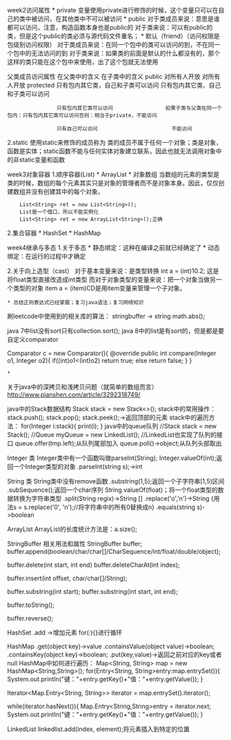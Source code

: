 week2访问属性
	* private
变量使用private进行修饰的时候，这个变量只可以在自己的类中被访问，在其他类中不可以被访问
	* public
对于类成员来说：意思是谁都可以访问，注意，构造函数本身也是public的
对于类来说：可以有public的类，但是这个public的类必须与源代码文件重名；
	* 默认（friend）（访问权限是包级别访问权限）
对于类成员来说：在同一个包中的类可以访问的到，不在同一个包中的无法访问的到
对于类来说：如果类的前面是默认的什么都没有的，那个这样的类只能在这个包中来使用，出了这个包就无法使用





父类成员访问属性		在父类中的含义	在子类中的含义
public				对所有人开放		对所有人开放
protected			只有包内其它类，自己和子类可以访问		只有包内其它类、自己和子类可以访问

					只有包内其它类可以访问					如果子类与父类在同一个包内：只有包内其它类可以访问否则：相当于private，不能访问

					只有自己可以访问						不能访问 


2.static
    使用static来修饰的成员称为 类的成员不属于任何一个对象；类是对象，函数是实体；static函数不能与任何实体对象建立联系，因此也就无法调用对象中的非static变量和函数

week3对象容器
1.顺序容器(List)
	* 
ArrayList
	* 
对象数组
当数组的元素的类型是类的时候，数组的每个元素其实只是对象的管理者而不是对象本身。因此，仅仅创建数组并没有创建其中的每个对象。


        List<String> ret = new List<String>();
        List是一个借口，所以不能实例化
        List<String> ret = new ArrayList<String>();正确
2.集合容器
	* 
HashSet
	* 
HashMap


week4继承与多态
1.关于多态
	* 
静态绑定：这种在编译之前就已经确定了
	* 
动态绑定：在运行的过程中才确定


2.关于向上造型（cast）
    对于基本变量来说：是类型转换
    int a = (int)10.2;
    这是将float类型直接改造成int类型
    而对于对象类型的变量来说：把一个对象当做另一个类型的对象
    item a = (item)CD是用item变量来管理一个子对象。


	* 总结正则表达式已经掌握；复习java语法；复习网络知识

刷leetcode中使用到的相关库的算法：
stringbuffer  -> string
math.abs();

java 7中list没有sort只有collection.sort();
java 8中的list是有sort的，但是都是要自定义comparator

Comparator c = new Comparator<Integer>(){
    @override
     public int compare(Integer o1, Integer o2){
        if((int)o1<(int)o2)
            return true;
        else
            return false;
    }
}


	* 
关于java中的深拷贝和浅拷贝问题（就简单的数组而言）
http://www.pianshen.com/article/3292318749/

java中的Stack数据结构
Stack<Integer> stack = new Stack<>();
stack中的常用操作：
stack.push();
stack.pop();
stack.peek();->返回顶部的元素
stack中的遍历方法：
for(Integer i:stack){
    print(i);
}
java中的queue队列
//Stack<Integer> stack = new Stack<Integer>();
//Queue<Integer> myQueue = new LinkedList<Integer>();
//LinkedList也实现了队列的接口
queue.offer(tmp.left);从队列尾部加入
queue.poll()->object;从队列头部取出

Integer 类
Integer类中有一个函数叫做parseInt(String);
Integer.valueOf(int);返回一个Integer类型的对象
.parseInt(string s);->int

String 类
String类中没有remove函数
.substring(1,5);返回一个子字符串[1,5)区间
.subSequence();返回一个char序列
String.valueOf(float)；将一个float类型的数据转换为字符串类型
.split(String regix)->String []
.replace('o','n')->String  {用法s = s.replace('0', 'n');//将字符串中的所有0替换成n}
.equals(string s)->boolean

ArrayList
ArrayList的长度统计方法是：a.size();


StringBuffer 相关用法和属性
StringBuffer buffer;
buffer.append(boolean/char/char[]/CharSequence/int/float/double/object);

buffer.delete(int start, int end)
buffer.deleteCharAt(int index);

buffer.insert(int offset, char/char[]/String);

buffer.substring(int start);
buffer.substring(int start, int end);

buffer.toString();

buffer.reverse();

HashSet
.add ->增加元素
for(:){}进行循环

HashMap
.get(object key)->value
.containsValue(object value)->boolean;
.containsKey(object key)->boolean;
.put(key,value)->返回之前对应的key或者null
HashMap中如何进行遍历：
Map<String, String> map = new HashMap<String,String>();
for(Entry<String, String>entry:map.entrySet()){
    System.out.println("键："+entry.getKey()+"值："+entry.getValue());
}

Iterator<Map.Entry<String, String>> iterator = map.entrySet().iterator();

while(iterator.hasNext()){
    Map.Entry<String,String>entry = iterator.next;
    System.out.println("键："+entry.getKey()+"值："+entry.getValue());
}

LinkedList
linkedlist.add(index, element);将元素插入到特定的位置



